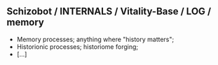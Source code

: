 ## Schizobot / INTERNALS / Vitality-Base / LOG / memory
* Memory processes; anything where "history matters";
* Historionic processes; historiome forging;
* [...]
